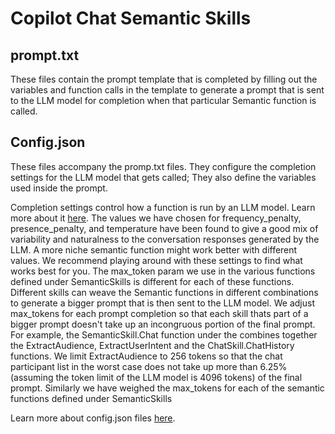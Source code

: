 # Copilot Chat Semantic Skills

## prompt.txt

These files contain the prompt template that is completed by filling out the variables and function calls in the template to generate a prompt that is sent to the LLM model for completion when that particular Semantic function is called.

## Config.json

These files accompany the promp.txt files. They configure the completion settings for the LLM model that gets called; They also define the variables used inside the prompt.

Completion settings control how a function is run by an LLM model. Learn more about it [here](https://learn.microsoft.com/en-us/semantic-kernel/prompt-engineering/configure-prompts). The values we have chosen for frequency_penalty, presence_penalty, and temperature have been found to give a good mix of variability and naturalness to the conversation responses generated by the LLM. A more niche semantic function might work better with different values. We recommend playing around with these settings to find what works best for you.
The max_token param we use in the various functions defined under SemanticSkills is different for each of these functions. Different skills can weave the Semantic functions in different combinations to generate a bigger prompt that is then sent to the LLM model. We adjust max_tokens for each prompt completion so that each skill thats part of a bigger prompt doesn't take up an incongruous portion of the final prompt. For example, the SemanticSkill.Chat function under the  combines together the ExtractAudience, ExtractUserIntent and the ChatSkill.ChatHistory functions. We limit ExtractAudience to 256 tokens so that the chat participant list in the worst case does not take up more than 6.25% (assuming the token limit of the LLM model is 4096 tokens) of the final prompt. Similarly we have weighed the max_tokens for each of the semantic functions defined under SemanticSkills 

Learn more about config.json files [here](https://learn.microsoft.com/en-us/semantic-kernel/ai-orchestration/semantic-functions?tabs=Csharp#configuring-the-function-in-the-configjson-file). 